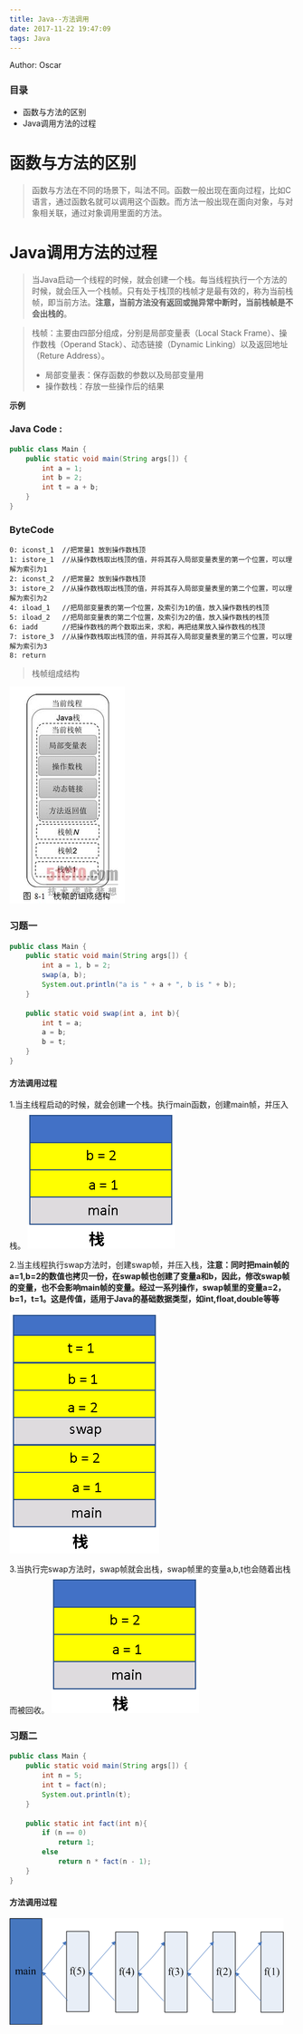 ```yaml
---
title: Java--方法调用
date: 2017-11-22 19:47:09
tags: Java
---
```

Author: Oscar

### 目录
- 函数与方法的区别
- Java调用方法的过程

# 函数与方法的区别
> 函数与方法在不同的场景下，叫法不同。函数一般出现在面向过程，比如C语言，通过函数名就可以调用这个函数。而方法一般出现在面向对象，与对象相关联，通过对象调用里面的方法。

# Java调用方法的过程
> 当Java启动一个线程的时候，就会创建一个栈。每当线程执行一个方法的时候，就会压入一个栈帧。只有处于栈顶的栈帧才是最有效的，称为当前栈帧，即当前方法。**注意，当前方法没有返回或抛异常中断时，当前栈帧是不会出栈的**。

> 栈帧：主要由四部分组成，分别是局部变量表（Local Stack Frame）、操作数栈（Operand Stack）、动态链接（Dynamic Linking）以及返回地址（Reture Address）。
> + 局部变量表：保存函数的参数以及局部变量用
> + 操作数栈：存放一些操作后的结果<br>

**示例**<br>
### Java Code : <br>
```java
public class Main {
    public static void main(String args[]) {
        int a = 1;
        int b = 2;
        int t = a + b;
    }
}
```
### ByteCode
```byteCode
0: iconst_1  //把常量1 放到操作数栈顶
1: istore_1  //从操作数栈取出栈顶的值，并将其存入局部变量表里的第一个位置，可以理解为索引为1
2: iconst_2  //把常量2 放到操作数栈顶
3: istore_2  //从操作数栈取出栈顶的值，并将其存入局部变量表里的第二个位置，可以理解为索引为2
4: iload_1   //把局部变量表的第一个位置，及索引为1的值，放入操作数栈的栈顶
5: iload_2   //把局部变量表的第二个位置，及索引为2的值，放入操作数栈的栈顶
6: iadd      //把操作数栈的两个数取出来，求和，再把结果放入操作数栈的栈顶
7: istore_3  //从操作数栈取出栈顶的值，并将其存入局部变量表里的第三个位置，可以理解为索引为3
8: return
```
>栈帧组成结构

![](https://raw.githubusercontent.com/zhengdunhao/UploadFiles/master/wKiom1Uwf7GTNgVeAABCHdXGE6o641.jpg)



### 习题一
```java
public class Main {
    public static void main(String args[]) {
        int a = 1, b = 2;
        swap(a, b); 
        System.out.println("a is " + a + ", b is " + b); 
    }   

    public static void swap(int a, int b){ 
        int t = a;
        a = b;
        b = t;
    }   
}
```
#### 方法调用过程
1.当主线程启动的时候，就会创建一个栈。执行main函数，创建main帧，并压入栈。
![](https://raw.githubusercontent.com/zhengdunhao/UploadFiles/master/p1.png)

2.当主线程执行swap方法时，创建swap帧，并压入栈，**注意：同时把main帧的a=1,b=2的数值也拷贝一份，在swap帧也创建了变量a和b，因此，修改swap帧的变量，也不会影响main帧的变量。经过一系列操作，swap帧里的变量a=2，b=1，t=1。这是传值，适用于Java的基础数据类型，如int,float,double等等**

![](https://raw.githubusercontent.com/zhengdunhao/UploadFiles/master/p2.png)

3.当执行完swap方法时，swap帧就会出栈，swap帧里的变量a,b,t也会随着出栈而被回收。
![](https://raw.githubusercontent.com/zhengdunhao/UploadFiles/master/p1.png)


### 习题二
```java
public class Main {
    public static void main(String args[]) {
        int n = 5;
        int t = fact(n);
        System.out.println(t);
    }

    public static int fact(int n){
        if (n == 0)
            return 1;
        else
            return n * fact(n - 1);
    }
}
```
#### 方法调用过程
![](https://raw.githubusercontent.com/zhengdunhao/UploadFiles/master/20130108112638885.png)